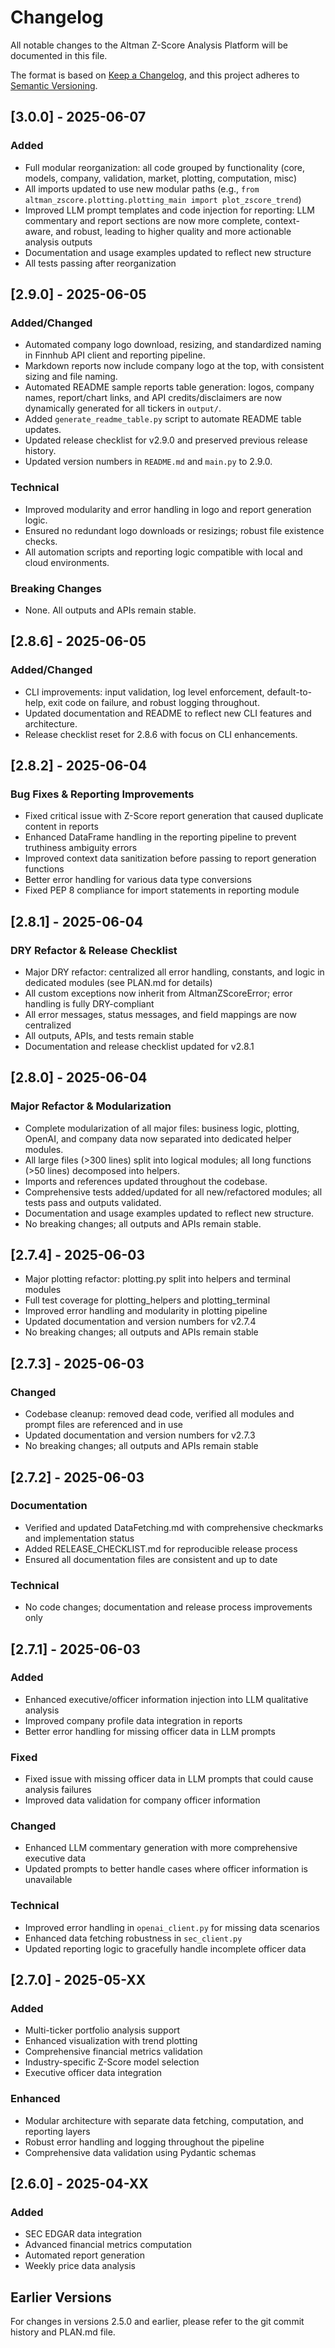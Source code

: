 # Changelog

All notable changes to the Altman Z-Score Analysis Platform will be documented in this file.

The format is based on [Keep a Changelog](https://keepachangelog.com/en/1.0.0/),
and this project adheres to [Semantic Versioning](https://semver.org/spec/v2.0.0.html).

## [3.0.0] - 2025-06-07

### Added
- Full modular reorganization: all code grouped by functionality (core, models, company, validation, market, plotting, computation, misc)
- All imports updated to use new modular paths (e.g., `from altman_zscore.plotting.plotting_main import plot_zscore_trend`)
- Improved LLM prompt templates and code injection for reporting: LLM commentary and report sections are now more complete, context-aware, and robust, leading to higher quality and more actionable analysis outputs
- Documentation and usage examples updated to reflect new structure
- All tests passing after reorganization

## [2.9.0] - 2025-06-05

### Added/Changed
- Automated company logo download, resizing, and standardized naming in Finnhub API client and reporting pipeline.
- Markdown reports now include company logo at the top, with consistent sizing and file naming.
- Automated README sample reports table generation: logos, company names, report/chart links, and API credits/disclaimers are now dynamically generated for all tickers in `output/`.
- Added `generate_readme_table.py` script to automate README table updates.
- Updated release checklist for v2.9.0 and preserved previous release history.
- Updated version numbers in `README.md` and `main.py` to 2.9.0.

### Technical
- Improved modularity and error handling in logo and report generation logic.
- Ensured no redundant logo downloads or resizings; robust file existence checks.
- All automation scripts and reporting logic compatible with local and cloud environments.

### Breaking Changes
- None. All outputs and APIs remain stable.

## [2.8.6] - 2025-06-05

### Added/Changed
- CLI improvements: input validation, log level enforcement, default-to-help, exit code on failure, and robust logging throughout.
- Updated documentation and README to reflect new CLI features and architecture.
- Release checklist reset for 2.8.6 with focus on CLI enhancements.

## [2.8.2] - 2025-06-04

### Bug Fixes & Reporting Improvements
- Fixed critical issue with Z-Score report generation that caused duplicate content in reports
- Enhanced DataFrame handling in the reporting pipeline to prevent truthiness ambiguity errors
- Improved context data sanitization before passing to report generation functions
- Better error handling for various data type conversions
- Fixed PEP 8 compliance for import statements in reporting module

## [2.8.1] - 2025-06-04

### DRY Refactor & Release Checklist
- Major DRY refactor: centralized all error handling, constants, and logic in dedicated modules (see PLAN.md for details)
- All custom exceptions now inherit from AltmanZScoreError; error handling is fully DRY-compliant
- All error messages, status messages, and field mappings are now centralized
- All outputs, APIs, and tests remain stable
- Documentation and release checklist updated for v2.8.1

## [2.8.0] - 2025-06-04

### Major Refactor & Modularization
- Complete modularization of all major files: business logic, plotting, OpenAI, and company data now separated into dedicated helper modules.
- All large files (>300 lines) split into logical modules; all long functions (>50 lines) decomposed into helpers.
- Imports and references updated throughout the codebase.
- Comprehensive tests added/updated for all new/refactored modules; all tests pass and outputs validated.
- Documentation and usage examples updated to reflect new structure.
- No breaking changes; all outputs and APIs remain stable.

## [2.7.4] - 2025-06-03
- Major plotting refactor: plotting.py split into helpers and terminal modules
- Full test coverage for plotting_helpers and plotting_terminal
- Improved error handling and modularity in plotting pipeline
- Updated documentation and version numbers for v2.7.4
- No breaking changes; all outputs and APIs remain stable

## [2.7.3] - 2025-06-03

### Changed
- Codebase cleanup: removed dead code, verified all modules and prompt files are referenced and in use
- Updated documentation and version numbers for v2.7.3
- No breaking changes; all outputs and APIs remain stable

## [2.7.2] - 2025-06-03

### Documentation
- Verified and updated DataFetching.md with comprehensive checkmarks and implementation status
- Added RELEASE_CHECKLIST.md for reproducible release process
- Ensured all documentation files are consistent and up to date

### Technical
- No code changes; documentation and release process improvements only

## [2.7.1] - 2025-06-03

### Added
- Enhanced executive/officer information injection into LLM qualitative analysis
- Improved company profile data integration in reports
- Better error handling for missing officer data in LLM prompts

### Fixed
- Fixed issue with missing officer data in LLM prompts that could cause analysis failures
- Improved data validation for company officer information

### Changed
- Enhanced LLM commentary generation with more comprehensive executive data
- Updated prompts to better handle cases where officer information is unavailable

### Technical
- Improved error handling in `openai_client.py` for missing data scenarios
- Enhanced data fetching robustness in `sec_client.py`
- Updated reporting logic to gracefully handle incomplete officer data

## [2.7.0] - 2025-05-XX

### Added
- Multi-ticker portfolio analysis support
- Enhanced visualization with trend plotting
- Comprehensive financial metrics validation
- Industry-specific Z-Score model selection
- Executive officer data integration

### Enhanced
- Modular architecture with separate data fetching, computation, and reporting layers
- Robust error handling and logging throughout the pipeline
- Comprehensive data validation using Pydantic schemas

## [2.6.0] - 2025-04-XX

### Added
- SEC EDGAR data integration
- Advanced financial metrics computation
- Automated report generation
- Weekly price data analysis

## Earlier Versions

For changes in versions 2.5.0 and earlier, please refer to the git commit history and PLAN.md file.

